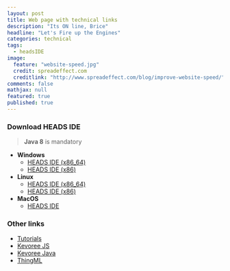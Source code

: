 ```yaml
---
layout: post
title: Web page with technical links
description: "Its ON line, Brice"
headline: "Let's Fire up the Engines"
categories: technical
tags:
  - headsIDE
image:
  feature: "website-speed.jpg"
  credit: spreadeffect.com
  creditlink: "http://www.spreadeffect.com/blog/improve-website-speed/"
comments: false
mathjax: null
featured: true
published: true
---
```

### Download HEADS IDE

> **Java 8** is mandatory

* **Windows**
  * [HEADS IDE (x86_64)](http://coreff5.istic.univ-rennes1.fr/jenkins/job/headside/ws/products.minimal/target/products/heads_ide-win32.win32.x86_64.zip)
  * [HEADS IDE (x86)](http://coreff5.istic.univ-rennes1.fr/jenkins/job/headside/ws/products.minimal/target/products/heads_ide-win32.win32.x86.zip)
* **Linux**
  * [HEADS IDE (x86_64)](http://coreff5.istic.univ-rennes1.fr/jenkins/job/headside/ws/products.minimal/target/products/heads_ide-linux.gtk.x86_64.zip)
  * [HEADS IDE (x86)](http://coreff5.istic.univ-rennes1.fr/jenkins/job/headside/ws/products.minimal/target/products/heads_ide-linux.gtk.x86.zip)
* **MacOS**
  * [HEADS IDE](http://coreff5.istic.univ-rennes1.fr/jenkins/job/headside/ws/products.minimal/target/products/heads_ide-macosx.cocoa.x86_64.zip)


### Other links
  * [Tutorials](https://github.com/HEADS-project/training)
  * [Kevoree JS](https://github.com/kevoree/kevoree-js)
  * [Kevoree Java](http://kevoree.github.io/kevoree-book/)
  * [ThingML](http://thingml.org/)
